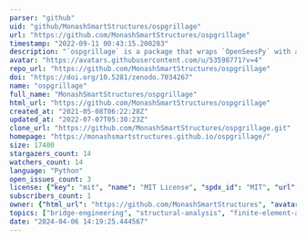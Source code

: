 ```yaml
---
parser: "github"
uid: "github/MonashSmartStructures/ospgrillage"
url: "https://github.com/MonashSmartStructures/ospgrillage"
timestamp: "2022-09-11 00:43:15.200283"
description: "`ospgrillage` is a package that wraps `OpenSeesPy` with an interface dedicated to the development and analysis of regular bridge deck grillage models."
avatar: "https://avatars.githubusercontent.com/u/53598771?v=4"
repo_url: "https://github.com/MonashSmartStructures/ospgrillage"
doi: "https://doi.org/10.5281/zenodo.7034267"
name: "ospgrillage"
full_name: "MonashSmartStructures/ospgrillage"
html_url: "https://github.com/MonashSmartStructures/ospgrillage"
created_at: "2021-05-08T06:22:28Z"
updated_at: "2022-07-07T05:30:23Z"
clone_url: "https://github.com/MonashSmartStructures/ospgrillage.git"
homepage: "https://monashsmartstructures.github.io/ospgrillage/"
size: 17400
stargazers_count: 14
watchers_count: 14
language: "Python"
open_issues_count: 3
license: {"key": "mit", "name": "MIT License", "spdx_id": "MIT", "url": "https://api.github.com/licenses/mit", "node_id": "MDc6TGljZW5zZTEz"}
subscribers_count: 1
owner: {"html_url": "https://github.com/MonashSmartStructures", "avatar_url": "https://avatars.githubusercontent.com/u/53598771?v=4", "login": "MonashSmartStructures", "type": "Organization"}
topics: ["bridge-engineering", "structural-analysis", "finite-element-analysis", "bridges", "structural-engineering"]
date: "2024-04-06 14:19:25.444567"
---
```


